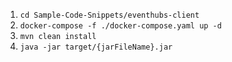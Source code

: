 1. `cd Sample-Code-Snippets/eventhubs-client`
2. `docker-compose -f ./docker-compose.yaml up -d`
3. `mvn clean install`
4. `java -jar target/{jarFileName}.jar` 